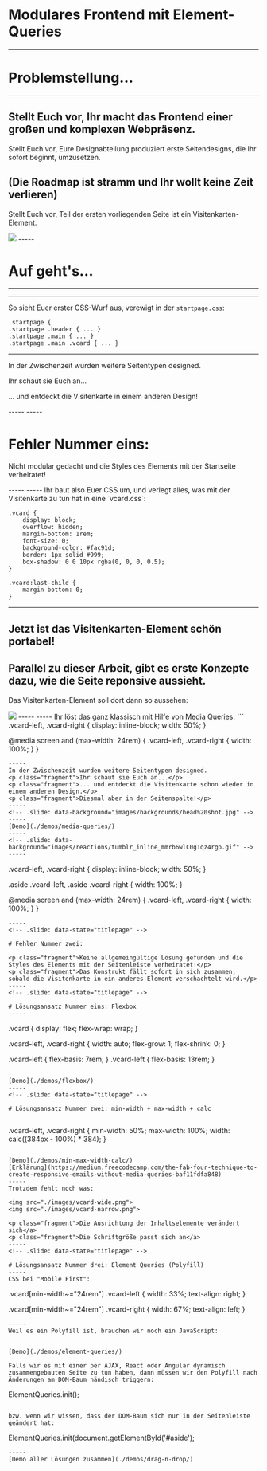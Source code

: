 <!-- .slide: data-state="titlepage" -->

# Modulares Frontend mit Element-Queries
-----
<!-- .slide: data-state="titlepage" -->

# Problemstellung...
-----
Stellt Euch vor, Ihr macht das Frontend einer großen und komplexen Webpräsenz.
-----
Stellt Euch vor, Eure Designabteilung produziert erste Seitendesigns, die Ihr sofort beginnt, umzusetzen.

<span class="fragment">(Die Roadmap ist stramm und Ihr wollt keine Zeit verlieren)</span>
-----

Stellt Euch vor, Teil der ersten vorliegenden Seite ist ein Visitenkarten-Element.

<img src="./images/vcard-wide.png">
-----
<!-- .slide: data-state="titlepage" -->

# Auf geht's...
-----
<!-- .slide: data-background="images/reactions/tumblr_inline_mmrb6wlC0g1qz4rgp.gif" -->
-----
So sieht Euer erster CSS-Wurf aus, verewigt in der `startpage.css`:

```
.startpage {
.startpage .header { ... }
.startpage .main { ... }
.startpage .main .vcard { ... }
```
-----
In der Zwischenzeit wurden weitere Seitentypen designed.
<p class="fragment">Ihr schaut sie Euch an...</p>
<p class="fragment">... und entdeckt die Visitenkarte in einem anderen Design!</p>
-----
<!-- .slide: data-background="images/reactions/r4lKi9i.gif" -->
-----
<!-- .slide: data-state="titlepage" -->

# Fehler Nummer eins:

<p class="fragment">Nicht modular gedacht und die Styles des Elements mit der Startseite verheiratet!</p>
-----
<!-- .slide: data-background="images/reactions/tumblr_inline_mmrb6wlC0g1qz4rgp.gif" -->
-----
Ihr baut also Euer CSS um, und verlegt alles, was mit der Visitenkarte zu tun hat in eine `vcard.css`:

```
.vcard {
    display: block;
    overflow: hidden;
    margin-bottom: 1rem;
    font-size: 0;
    background-color: #fac91d;
    border: 1px solid #999;
    box-shadow: 0 0 10px rgba(0, 0, 0, 0.5);
}

.vcard:last-child {
    margin-bottom: 0;
}
```
-----
Jetzt ist das Visitenkarten-Element schön portabel!
-----
Parallel zu dieser Arbeit, gibt es erste Konzepte dazu, wie die Seite reponsive aussieht.
-----
Das Visitenkarten-Element soll dort dann so aussehen:

<img src="./images/vcard-narrow.png">
-----
<!-- .slide: data-background="images/reactions/tumblr_inline_mmrb6wlC0g1qz4rgp.gif" -->
-----
Ihr löst das ganz klassisch mit Hilfe von Media Queries:
```
.vcard-left,
.vcard-right {
    display: inline-block;
    width: 50%;
}

@media screen and (max-width: 24rem) {
    .vcard-left,
    .vcard-right {
        width: 100%;
    }
}
```
-----
In der Zwischenzeit wurden weitere Seitentypen designed.
<p class="fragment">Ihr schaut sie Euch an...</p>
<p class="fragment">... und entdeckt die Visitenkarte schon wieder in einem anderen Design.</p>
<p class="fragment">Diesmal aber in der Seitenspalte!</p>
-----
<!-- .slide: data-background="images/backgrounds/head%20shot.jpg" -->
-----
[Demo](./demos/media-queries/)
-----
<!-- .slide: data-background="images/reactions/tumblr_inline_mmrb6wlC0g1qz4rgp.gif" -->
-----
```
.vcard-left, .vcard-right {
    display: inline-block;
    width: 50%;
}

.aside .vcard-left, .aside .vcard-right {
    width: 100%;
}

@media screen and (max-width: 24rem) {
    .vcard-left, .vcard-right {
        width: 100%;
    }
}
```
-----
<!-- .slide: data-state="titlepage" -->

# Fehler Nummer zwei:

<p class="fragment">Keine allgemeingültige Lösung gefunden und die Styles des Elements mit der Seitenleiste verheiratet!</p>
<p class="fragment">Das Konstrukt fällt sofort in sich zusammen, sobald die Visitenkarte in ein anderes Element verschachtelt wird.</p>
-----
<!-- .slide: data-state="titlepage" -->

# Lösungsansatz Nummer eins: Flexbox
-----
```
.vcard {
    display: flex;
    flex-wrap: wrap;
}

.vcard-left, .vcard-right {
    width: auto;
    flex-grow: 1;
    flex-shrink: 0;
}

.vcard-left { flex-basis: 7rem; }
.vcard-left { flex-basis: 13rem; }
```

[Demo](./demos/flexbox/)
-----
<!-- .slide: data-state="titlepage" -->

# Lösungsansatz Nummer zwei: min-width + max-width + calc
-----
```
.vcard-left, .vcard-right {
    min-width: 50%;
    max-width: 100%;
    width: calc((384px - 100%) * 384);
}
```

[Demo](./demos/min-max-width-calc/)
[Erklärung](https://medium.freecodecamp.com/the-fab-four-technique-to-create-responsive-emails-without-media-queries-baf11fdfa848)
-----
Trotzdem fehlt noch was:

<img src="./images/vcard-wide.png">
<img src="./images/vcard-narrow.png">

<p class="fragment">Die Ausrichtung der Inhaltselemente verändert sich</a>
<p class="fragment">Die Schriftgröße passt sich an</a>
-----
<!-- .slide: data-state="titlepage" -->

# Lösungsansatz Nummer drei: Element Queries (Polyfill)
-----
CSS bei "Mobile First":

```
.vcard[min-width~="24rem"] .vcard-left {
    width: 33%;
    text-align: right;
}

.vcard[min-width~="24rem"] .vcard-right {
    width: 67%;
    text-align: left;
}
```
-----
Weil es ein Polyfill ist, brauchen wir noch ein JavaScript:

```
<script src="ResizeSensor.js"></script>
<script src="ElementQueries.js"></script>
```

[Demo](./demos/element-queries/)
-----
Falls wir es mit einer per AJAX, React oder Angular dynamisch zusammengebauten Seite zu tun haben, dann müssen wir den Polyfill nach Änderungen am DOM-Baum händisch triggern:

```
ElementQueries.init();
```

bzw. wenn wir wissen, dass der DOM-Baum sich nur in der Seitenleiste geändert hat:

```
ElementQueries.init(document.getElementById('#aside');
```
-----
[Demo aller Lösungen zusammen](./demos/drag-n-drop/)
